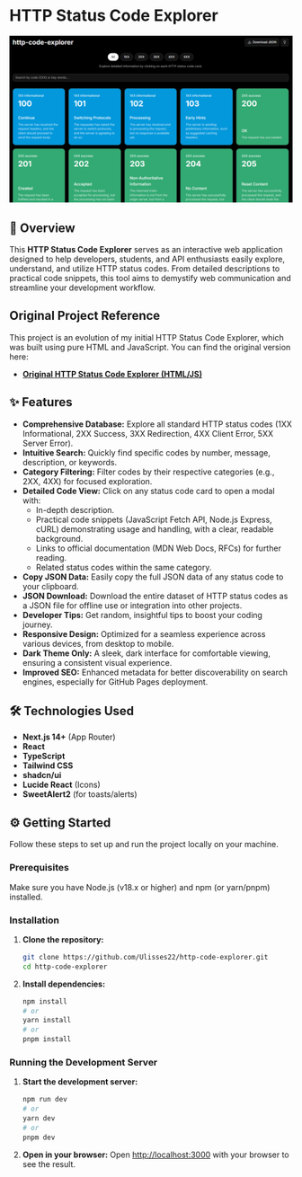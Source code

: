 # HTTP Status Code Explorer

![HTTP Status Code Explorer Banner](http-code-explorer-v2-logo.png "HTTP Status Code Explorer")

## 🚀 Overview

This **HTTP Status Code Explorer** serves as an interactive web application designed to help developers, students, and API enthusiasts easily explore, understand, and utilize HTTP status codes. From detailed descriptions to practical code snippets, this tool aims to demystify web communication and streamline your development workflow.

## Original Project Reference

This project is an evolution of my initial HTTP Status Code Explorer, which was built using pure HTML and JavaScript. You can find the original version here:

*   **[Original HTTP Status Code Explorer (HTML/JS)](https://github.com/Ulisses22/http-code-explorer)**

## ✨ Features

*   **Comprehensive Database:** Explore all standard HTTP status codes (1XX Informational, 2XX Success, 3XX Redirection, 4XX Client Error, 5XX Server Error).
*   **Intuitive Search:** Quickly find specific codes by number, message, description, or keywords.
*   **Category Filtering:** Filter codes by their respective categories (e.g., 2XX, 4XX) for focused exploration.
*   **Detailed Code View:** Click on any status code card to open a modal with:
    *   In-depth description.
    *   Practical code snippets (JavaScript Fetch API, Node.js Express, cURL) demonstrating usage and handling, with a clear, readable background.
    *   Links to official documentation (MDN Web Docs, RFCs) for further reading.
    *   Related status codes within the same category.
*   **Copy JSON Data:** Easily copy the full JSON data of any status code to your clipboard.
*   **JSON Download:** Download the entire dataset of HTTP status codes as a JSON file for offline use or integration into other projects.
*   **Developer Tips:** Get random, insightful tips to boost your coding journey.
*   **Responsive Design:** Optimized for a seamless experience across various devices, from desktop to mobile.
*   **Dark Theme Only:** A sleek, dark interface for comfortable viewing, ensuring a consistent visual experience.
*   **Improved SEO:** Enhanced metadata for better discoverability on search engines, especially for GitHub Pages deployment.

## 🛠️ Technologies Used

*   **Next.js 14+** (App Router)
*   **React**
*   **TypeScript**
*   **Tailwind CSS**
*   **shadcn/ui**
*   **Lucide React** (Icons)
*   **SweetAlert2** (for toasts/alerts)

## ⚙️ Getting Started

Follow these steps to set up and run the project locally on your machine.

### Prerequisites

Make sure you have Node.js (v18.x or higher) and npm (or yarn/pnpm) installed.

### Installation

1.  **Clone the repository:**
    ```bash
    git clone https://github.com/Ulisses22/http-code-explorer.git
    cd http-code-explorer
    ```

2.  **Install dependencies:**
    ```bash
    npm install
    # or
    yarn install
    # or
    pnpm install
    ```

### Running the Development Server

1.  **Start the development server:**
    ```bash
    npm run dev
    # or
    yarn dev
    # or
    pnpm dev
    ```

2.  **Open in your browser:**
    Open [http://localhost:3000](http://localhost:3000) with your browser to see the result.

